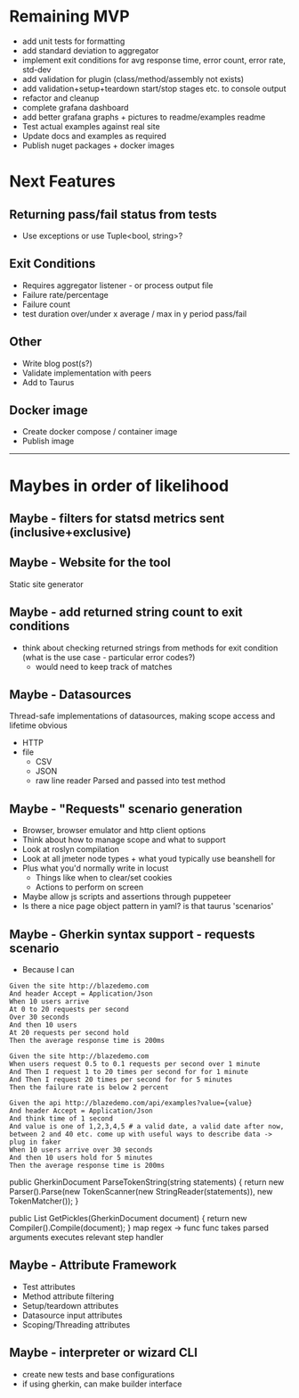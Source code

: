 # Remaining MVP
- add unit tests for formatting
- add standard deviation to aggregator
- implement exit conditions for avg response time, error count, error rate, std-dev
- add validation for plugin (class/method/assembly not exists)
- add validation+setup+teardown start/stop stages etc. to console output
- refactor and cleanup
- complete grafana dashboard
- add better grafana graphs + pictures to readme/examples readme
- Test actual examples against real site
- Update docs and examples as required
- Publish nuget packages + docker images

# Next Features
## Returning pass/fail status from tests
 - Use exceptions or use Tuple<bool, string>?

## Exit Conditions
- Requires aggregator listener - or process output file
- Failure rate/percentage
- Failure count
- test duration over/under x average / max in y period
pass/fail

## Other
- Write blog post(s?)
- Validate implementation with peers
- Add to Taurus

## Docker image
- Create docker compose / container image
- Publish image

--------
# Maybes in order of likelihood
## Maybe - filters for statsd metrics sent (inclusive+exclusive)

## Maybe - Website for the tool
Static site generator

## Maybe - add returned string count to exit conditions
- think about checking returned strings from methods for exit condition (what is the use case - particular error codes?)
  - would need to keep track of matches


## Maybe - Datasources
Thread-safe implementations of datasources, making scope access and lifetime obvious
- HTTP
- file
  - CSV
  - JSON
  - raw line reader
Parsed and passed into test method

## Maybe - "Requests" scenario generation
- Browser, browser emulator and http client options
- Think about how to manage scope and what to support
- Look at roslyn compilation
- Look at all jmeter node types + what youd typically use beanshell for
- Plus what you'd normally write in locust
  - Things like when to clear/set cookies
  - Actions to perform on screen
- Maybe allow js scripts and assertions through puppeteer
- Is there a nice page object pattern in yaml? is that taurus 'scenarios'

## Maybe - Gherkin syntax support - requests scenario
- Because I can

```gherkin
Given the site http://blazedemo.com
And header Accept = Application/Json
When 10 users arrive
At 0 to 20 requests per second
Over 30 seconds
And then 10 users
At 20 requests per second hold
Then the average response time is 200ms
```

```gherkin
Given the site http://blazedemo.com
When users request 0.5 to 0.1 requests per second over 1 minute
And Then I request 1 to 20 times per second for for 1 minute
And Then I request 20 times per second for for 5 minutes
Then the failure rate is below 2 percent
```

```gherkin
Given the api http://blazedemo.com/api/examples?value={value}
And header Accept = Application/Json
And think time of 1 second
And value is one of 1,2,3,4,5 # a valid date, a valid date after now, between 2 and 40 etc. come up with useful ways to describe data -> plug in faker
When 10 users arrive over 30 seconds
And then 10 users hold for 5 minutes
Then the average response time is 200ms
```

public GherkinDocument ParseTokenString(string statements)
{
    return new Parser().Parse(new TokenScanner(new StringReader(statements)),
                                                new TokenMatcher());
}

public List<Pickle> GetPickles(GherkinDocument document)
{
    return new Compiler().Compile(document);
}
map regex -> func
func takes parsed arguments
executes relevant step handler

## Maybe - Attribute Framework
- Test attributes
- Method attribute filtering
- Setup/teardown attributes
- Datasource input attributes
- Scoping/Threading attributes

## Maybe - interpreter or wizard CLI
- create new tests and base configurations
- if using gherkin, can make builder interface
